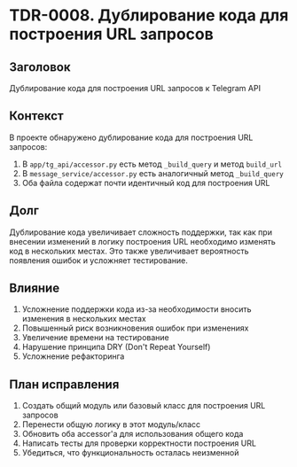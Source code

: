 # TDR-0008. Дублирование кода для построения URL запросов

## Заголовок
Дублирование кода для построения URL запросов к Telegram API

## Контекст
В проекте обнаружено дублирование кода для построения URL запросов:
1. В `app/tg_api/accessor.py` есть метод `_build_query` и метод `build_url`
2. В `message_service/accessor.py` есть аналогичный метод `_build_query`
3. Оба файла содержат почти идентичный код для построения URL

## Долг
Дублирование кода увеличивает сложность поддержки, так как при внесении изменений в логику построения URL необходимо изменять код в нескольких местах. Это также увеличивает вероятность появления ошибок и усложняет тестирование.

## Влияние
1. Усложнение поддержки кода из-за необходимости вносить изменения в нескольких местах
2. Повышенный риск возникновения ошибок при изменениях
3. Увеличение времени на тестирование
4. Нарушение принципа DRY (Don't Repeat Yourself)
5. Усложнение рефакторинга

## План исправления
1. Создать общий модуль или базовый класс для построения URL запросов
2. Перенести общую логику в этот модуль/класс
3. Обновить оба accessor'а для использования общего кода
4. Написать тесты для проверки корректности построения URL
5. Убедиться, что функциональность осталась неизменной